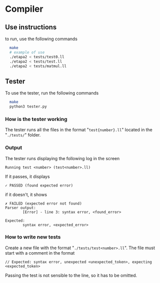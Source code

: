 # Compiler

## Use instructions
to run, use the following commands
```bash
  make
  # example of use
  ./etapa2 < tests/test0.ll
  ./etapa2 < tests/test.ll
  ./etapa2 < tests/matmul.ll
```

## Tester
To use the tester, run the following commands
```bash
  make
  python3 tester.py
```

### How is the tester working
The tester runs all the files in the format "`test{number}.ll`" located in the "`./tests/`" folder.

### Output 
The tester runs displaying the following log in the screen
```
Running test <number> (test<number>.ll)
```
If it passes, it displays
```
✓ PASSED (found expected error)
```
if it doesn't, it shows 
```
✗ FAILED (expected error not found)
Parser output:
        [Error] - line 3: syntax error, <found_error>

Expected: 
        syntax error, <expected_error>
```

### How to write new tests
Create a new file with the format "`./tests/test<number>.ll`". The file must start with a comment in the format
```
// Expected: syntax error, unexpected <unexpected_token>, expecting <expected_token>
```

Passing the test is not sensible to the line, so it has to be omitted.

